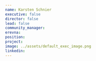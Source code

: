 ```yaml
---
name: Karsten Schnier
executive: false
director: false
lead: false
community_manager:  
erevna:   
position:  
project:  
image: ../assets/default_exec_image.png
linkedin: 
---
```

